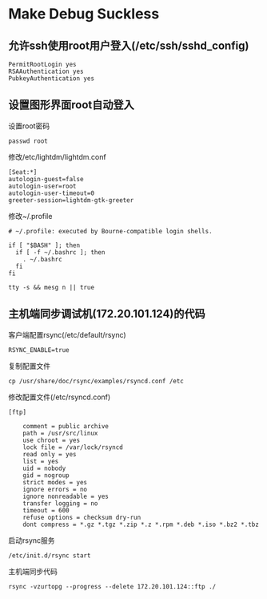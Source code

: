 # Make Debug Suckless

## 允许ssh使用root用户登入(/etc/ssh/sshd_config)

	PermitRootLogin yes
	RSAAuthentication yes
	PubkeyAuthentication yes

## 设置图形界面root自动登入

设置root密码

	passwd root

修改/etc/lightdm/lightdm.conf

	[Seat:*]
	autologin-guest=false
	autologin-user=root
	autologin-user-timeout=0
	greeter-session=lightdm-gtk-greeter

修改~/.profile

	# ~/.profile: executed by Bourne-compatible login shells.

	if [ "$BASH" ]; then
	  if [ -f ~/.bashrc ]; then
		. ~/.bashrc
	  fi
	fi

	tty -s && mesg n || true

## 主机端同步调试机(172.20.101.124)的代码

客户端配置rsync(/etc/default/rsync)

	RSYNC_ENABLE=true

复制配置文件

	cp /usr/share/doc/rsync/examples/rsyncd.conf /etc


修改配置文件(/etc/rsyncd.conf)

	[ftp]

		comment = public archive
		path = /usr/src/linux
		use chroot = yes
		lock file = /var/lock/rsyncd
		read only = yes
		list = yes
		uid = nobody
		gid = nogroup
		strict modes = yes
		ignore errors = no
		ignore nonreadable = yes
		transfer logging = no
		timeout = 600
		refuse options = checksum dry-run
		dont compress = *.gz *.tgz *.zip *.z *.rpm *.deb *.iso *.bz2 *.tbz

启动rsync服务

	/etc/init.d/rsync start

主机端同步代码

	rsync -vzurtopg --progress --delete 172.20.101.124::ftp ./
